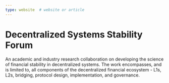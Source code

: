```yaml
---
type: website  # website or article
---
```


# Decentralized Systems Stability Forum

An academic and industry research collaboration on developing the science of financial stability in decentralized systems.  The work encompasses, and is limited to, all components of the decentralized financial ecosystem - L1s, L2s, bridging, protocol design, implementation, and governance.

